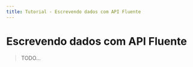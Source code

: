 ```yaml
---
title: Tutorial - Escrevendo dados com API Fluente
---
```


Escrevendo dados com API Fluente
================================

> TODO...


